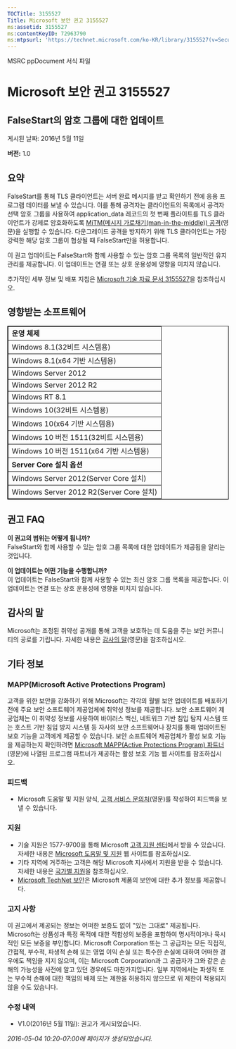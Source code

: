 ```yaml
---
TOCTitle: 3155527
Title: Microsoft 보안 권고 3155527
ms:assetid: 3155527
ms:contentKeyID: 72963790
ms:mtpsurl: 'https://technet.microsoft.com/ko-KR/library/3155527(v=Security.10)'
---
```


MSRC ppDocument 서식 파일

Microsoft 보안 권고 3155527
===========================

FalseStart의 암호 그룹에 대한 업데이트
--------------------------------------

게시된 날짜: 2016년 5월 11일

**버전:** 1.0

요약
----

<span id="sectionToggle0"></span>
FalseStart를 통해 TLS 클라이언트는 서버 완료 메시지를 받고 확인하기 전에 응용 프로그램 데이터를 보낼 수 있습니다. 이를 통해 공격자는 클라이언트의 목록에서 공격자 선택 암호 그룹을 사용하여 application\_data 레코드의 첫 번째 플라이트를 TLS 클라이언트가 강제로 암호화하도록 [MiTM(메시지 가로채기(man-in-the-middle)) 공격](https://technet.microsoft.com/ko-kr/library/security/dn848375.aspx)(영문)을 실행할 수 있습니다. 다운그레이드 공격을 방지하기 위해 TLS 클라이언트는 가장 강력한 해당 암호 그룹이 협상될 때 FalseStart만을 허용합니다.

이 권고 업데이트는 FalseStart와 함께 사용할 수 있는 암호 그룹 목록의 일반적인 유지 관리를 제공합니다. 이 업데이트는 연결 또는 상호 운용성에 영향을 미치지 않습니다.

추가적인 세부 정보 및 배포 지침은 [Microsoft 기술 자료 문서 3155527](http://support.microsoft.com/ko-kr/kb/3155527)을 참조하십시오.

영향받는 소프트웨어
-------------------

<span id="sectionToggle1"></span>
 
<table style="border:1px solid black;">
<colgroup>
<col width="100%" />
</colgroup>
<tbody>
<tr class="odd">
<td style="border:1px solid black;"><strong>운영 체제</strong></td>
</tr>
<tr class="even">
<td style="border:1px solid black;">Windows 8.1(32비트 시스템용)</td>
</tr>
<tr class="odd">
<td style="border:1px solid black;">Windows 8.1(x64 기반 시스템용)</td>
</tr>
<tr class="even">
<td style="border:1px solid black;">Windows Server 2012</td>
</tr>
<tr class="odd">
<td style="border:1px solid black;">Windows Server 2012 R2</td>
</tr>
<tr class="even">
<td style="border:1px solid black;">Windows RT 8.1</td>
</tr>
<tr class="odd">
<td style="border:1px solid black;">Windows 10(32비트 시스템용)</td>
</tr>
<tr class="even">
<td style="border:1px solid black;">Windows 10(x64 기반 시스템용)</td>
</tr>
<tr class="odd">
<td style="border:1px solid black;">Windows 10 버전 1511(32비트 시스템용)</td>
</tr>
<tr class="even">
<td style="border:1px solid black;">Windows 10 버전 1511(x64 기반 시스템용)</td>
</tr>
<tr class="odd">
<td style="border:1px solid black;"><strong>Server Core 설치 옵션</strong></td>
</tr>
<tr class="even">
<td style="border:1px solid black;">Windows Server 2012(Server Core 설치)</td>
</tr>
<tr class="odd">
<td style="border:1px solid black;">Windows Server 2012 R2(Server Core 설치)</td>
</tr>
</tbody>
</table>
  
권고 FAQ  
--------
  
<span id="sectionToggle2"></span>
**이 권고의 범위는 어떻게 됩니까?**   
FalseStart와 함께 사용할 수 있는 암호 그룹 목록에 대한 업데이트가 제공됨을 알리는 것입니다.
  
**이 업데이트는 어떤 기능을 수행합니까?**   
이 업데이트는 FalseStart와 함께 사용할 수 있는 최신 암호 그룹 목록을 제공합니다. 이 업데이트는 연결 또는 상호 운용성에 영향을 미치지 않습니다.
  
감사의 말  
---------
  
<span id="sectionToggle3"></span>
Microsoft는 조정된 취약성 공개를 통해 고객을 보호하는 데 도움을 주는 보안 커뮤니티의 공로를 기립니다. 자세한 내용은 [감사의 말](https://technet.microsoft.com/ko-kr/library/security/mt674627.aspx)(영문)을 참조하십시오.
  
기타 정보  
---------
  
<span id="sectionToggle4"></span>
### MAPP(Microsoft Active Protections Program)
  
고객을 위한 보안을 강화하기 위해 Microsoft는 각각의 월별 보안 업데이트를 배포하기 전에 주요 보안 소프트웨어 제공업체에 취약성 정보를 제공합니다. 보안 소프트웨어 제공업체는 이 취약성 정보를 사용하여 바이러스 백신, 네트워크 기반 침입 탐지 시스템 또는 호스트 기반 침입 방지 시스템 등 자사의 보안 소프트웨어나 장치를 통해 업데이트된 보호 기능을 고객에게 제공할 수 있습니다. 보안 소프트웨어 제공업체가 활성 보호 기능을 제공하는지 확인하려면 [Microsoft MAPP(Active Protections Program) 파트너](http://technet.microsoft.com/ko-kr/security/dn467918)(영문)에 나열된 프로그램 파트너가 제공하는 활성 보호 기능 웹 사이트를 참조하십시오.
  
### 피드백
  
-   Microsoft 도움말 및 지원 양식, [고객 서비스 문의처](http://support.microsoft.com/kb/?scid=sw;en;1257&amp;showpage=1&amp;ws=technet&amp;sd=tech)(영문)를 작성하여 피드백을 보낼 수 있습니다.
  
### 지원
  
-   기술 지원은 1577-9700을 통해 Microsoft [고객 지원 센터](https://support.microsoft.com/ko-kr/gp/gp_security_main)에서 받을 수 있습니다. 자세한 내용은 [Microsoft 도움말 및 지원](https://support.microsoft.com/ko-kr) 웹 사이트를 참조하십시오.  
-   기타 지역에 거주하는 고객은 해당 Microsoft 지사에서 지원을 받을 수 있습니다. 자세한 내용은 [국가별 지원](https://support2.microsoft.com/ko-kr/common/international.aspx)을 참조하십시오.  
-   [Microsoft TechNet 보안](http://technet.microsoft.com/ko-kr/security/default.aspx)은 Microsoft 제품의 보안에 대한 추가 정보를 제공합니다.
  
### 고지 사항
  
이 권고에서 제공되는 정보는 어떠한 보증도 없이 "있는 그대로" 제공됩니다. Microsoft는 상품성과 특정 목적에 대한 적합성의 보증을 포함하여 명시적이거나 묵시적인 모든 보증을 부인합니다. Microsoft Corporation 또는 그 공급자는 모든 직접적, 간접적, 부수적, 파생적 손해 또는 영업 이익 손실 또는 특수한 손실에 대하여 어떠한 경우에도 책임을 지지 않으며, 이는 Microsoft Corporation과 그 공급자가 그와 같은 손해의 가능성을 사전에 알고 있던 경우에도 마찬가지입니다. 일부 지역에서는 파생적 또는 부수적 손해에 대한 책임의 배제 또는 제한을 허용하지 않으므로 위 제한이 적용되지 않을 수도 있습니다.
  
### 수정 내역
  
-   V1.0(2016년 5월 11일): 권고가 게시되었습니다.
  
*2016-05-04 10:20-07:00에 페이지가 생성되었습니다.*
